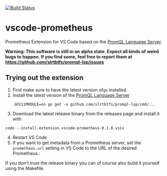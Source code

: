 [![Build Status](https://raster.shields.io/drone/build/slrtbtfs/vscode-prometheus.png)](https://cloud.drone.io/slrtbtfs/vscode-prometheus)

# vscode-prometheus

Prometheus Extension for VS Code based on the [PromQL Language Server](https://github.com/slrtbtfs/promql-lsp).

**Warning: This software is still in an alpha state. Expect all kinds of weird bugs to happen. If you find some, feel free to report them at <https://github.com/slrtbtfs/promql-lsp/issues>**


## Trying out the extension

1. First make sure to have the latest version of`go` installed.
2. Install the latest version of the [PromQL Language Server](https://github.com/slrtbtfs/promql-lsp)
```
    GO111MODULE=on go get -u github.com/slrtbtfs/promql-lsp/cmd/...
```
3. Download the latest release binary from the releases page and install it with 
```
code --install-extension vscode-prometheus-0.1.0.vsix
```
4. Restart VS Code
5. If you want to get metadata from a Prometheus server, set the `prometheus.url` setting in VS Code to the URL of the desired Prometheus.:

If you don't trust the release binary you can of course also build it yourself using the Makefile.
